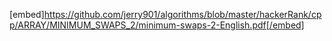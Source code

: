 [embed]https://github.com/jerry901/algorithms/blob/master/hackerRank/cpp/ARRAY/MINIMUM_SWAPS_2/minimum-swaps-2-English.pdf[/embed]
